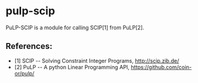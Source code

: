 # pulp-scip

PuLP-SCIP is a module for calling SCIP[1] from PuLP[2].

## References:
* [1] SCIP -- Solving Constraint Integer Programs, http://scip.zib.de/
* [2] PuLP -- A python Linear Programming API, https://github.com/coin-or/pulp/
